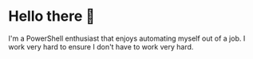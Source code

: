 <!--
**Techno-Critter/Techno-Critter** is a ✨ _special_ ✨ repository because its `README.md` (this file) appears on your GitHub profile.
-->
<h1> Hello there 👋</h1>

<p>I'm a PowerShell enthusiast that enjoys automating myself out of a job. I work very hard to ensure I don't have to work very hard.
